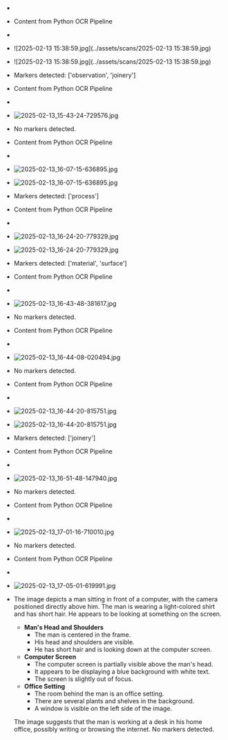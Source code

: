 -
- Content from Python OCR Pipeline
-
- ![2025-02-13 15:38:59.jpg](../assets/scans/2025-02-13 15:38:59.jpg)
- ![2025-02-13 15:38:59.jpg](../assets/scans/2025-02-13 15:38:59.jpg)
- Markers detected: ['observation', 'joinery']
- Content from Python OCR Pipeline
-
- ![2025-02-13_15-43-24-729576.jpg](../assets/scans/2025-02-13_15-43-24-729576.jpg)
- No markers detected.
- Content from Python OCR Pipeline
-
- ![2025-02-13_16-07-15-636895.jpg](../assets/scans/2025-02-13_16-07-15-636895.jpg)
- ![2025-02-13_16-07-15-636895.jpg](../assets/scans/2025-02-13_16-07-15-636895.jpg)
- Markers detected: ['process']
- Content from Python OCR Pipeline
-
- ![2025-02-13_16-24-20-779329.jpg](../assets/scans/2025-02-13_16-24-20-779329.jpg)
- ![2025-02-13_16-24-20-779329.jpg](../assets/scans/2025-02-13_16-24-20-779329.jpg)
- Markers detected: ['material', 'surface']
- Content from Python OCR Pipeline
-
- ![2025-02-13_16-43-48-381617.jpg](../assets/scans/2025-02-13_16-43-48-381617.jpg)
- No markers detected.
- Content from Python OCR Pipeline
-
- ![2025-02-13_16-44-08-020494.jpg](../assets/scans/2025-02-13_16-44-08-020494.jpg)
- No markers detected.
- Content from Python OCR Pipeline
-
- ![2025-02-13_16-44-20-815751.jpg](../assets/scans/2025-02-13_16-44-20-815751.jpg)
- ![2025-02-13_16-44-20-815751.jpg](../assets/scans/2025-02-13_16-44-20-815751.jpg)
- Markers detected: ['joinery']
- Content from Python OCR Pipeline
-
- ![2025-02-13_16-51-48-147940.jpg](../assets/scans/2025-02-13_16-51-48-147940.jpg)
- No markers detected.
- Content from Python OCR Pipeline
-
- ![2025-02-13_17-01-16-710010.jpg](../assets/scans/2025-02-13_17-01-16-710010.jpg)
- No markers detected.
- Content from Python OCR Pipeline
-
- ![2025-02-13_17-05-01-619991.jpg](../assets/scans/2025-02-13_17-05-01-619991.jpg)
- The image depicts a man sitting in front of a computer, with the camera positioned directly above him. The man is wearing a light-colored shirt and has short hair. He appears to be looking at something on the screen.
  
  *   **Man's Head and Shoulders**
      *   The man is centered in the frame.
      *   His head and shoulders are visible.
      *   He has short hair and is looking down at the computer screen.
  *   **Computer Screen**
      *   The computer screen is partially visible above the man's head.
      *   It appears to be displaying a blue background with white text.
      *   The screen is slightly out of focus.
  *   **Office Setting**
      *   The room behind the man is an office setting.
      *   There are several plants and shelves in the background.
      *   A window is visible on the left side of the image.
  
  The image suggests that the man is working at a desk in his home office, possibly writing or browsing the internet.
  No markers detected.